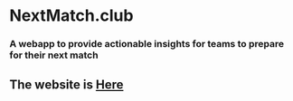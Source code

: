 # NextMatch.club

### A webapp to provide actionable insights for teams to prepare for their next match

## The website is [Here](http://http://nextmatch.club/)

